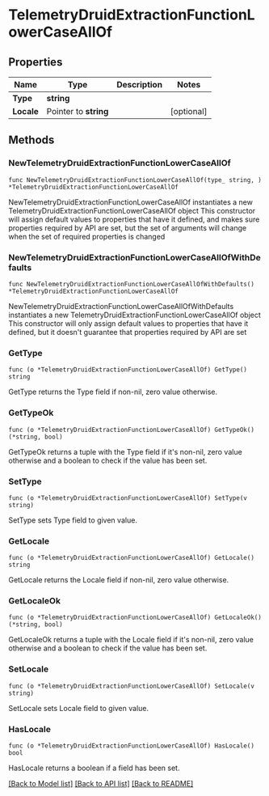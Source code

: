 # TelemetryDruidExtractionFunctionLowerCaseAllOf

## Properties

Name | Type | Description | Notes
------------ | ------------- | ------------- | -------------
**Type** | **string** |  | 
**Locale** | Pointer to **string** |  | [optional] 

## Methods

### NewTelemetryDruidExtractionFunctionLowerCaseAllOf

`func NewTelemetryDruidExtractionFunctionLowerCaseAllOf(type_ string, ) *TelemetryDruidExtractionFunctionLowerCaseAllOf`

NewTelemetryDruidExtractionFunctionLowerCaseAllOf instantiates a new TelemetryDruidExtractionFunctionLowerCaseAllOf object
This constructor will assign default values to properties that have it defined,
and makes sure properties required by API are set, but the set of arguments
will change when the set of required properties is changed

### NewTelemetryDruidExtractionFunctionLowerCaseAllOfWithDefaults

`func NewTelemetryDruidExtractionFunctionLowerCaseAllOfWithDefaults() *TelemetryDruidExtractionFunctionLowerCaseAllOf`

NewTelemetryDruidExtractionFunctionLowerCaseAllOfWithDefaults instantiates a new TelemetryDruidExtractionFunctionLowerCaseAllOf object
This constructor will only assign default values to properties that have it defined,
but it doesn't guarantee that properties required by API are set

### GetType

`func (o *TelemetryDruidExtractionFunctionLowerCaseAllOf) GetType() string`

GetType returns the Type field if non-nil, zero value otherwise.

### GetTypeOk

`func (o *TelemetryDruidExtractionFunctionLowerCaseAllOf) GetTypeOk() (*string, bool)`

GetTypeOk returns a tuple with the Type field if it's non-nil, zero value otherwise
and a boolean to check if the value has been set.

### SetType

`func (o *TelemetryDruidExtractionFunctionLowerCaseAllOf) SetType(v string)`

SetType sets Type field to given value.


### GetLocale

`func (o *TelemetryDruidExtractionFunctionLowerCaseAllOf) GetLocale() string`

GetLocale returns the Locale field if non-nil, zero value otherwise.

### GetLocaleOk

`func (o *TelemetryDruidExtractionFunctionLowerCaseAllOf) GetLocaleOk() (*string, bool)`

GetLocaleOk returns a tuple with the Locale field if it's non-nil, zero value otherwise
and a boolean to check if the value has been set.

### SetLocale

`func (o *TelemetryDruidExtractionFunctionLowerCaseAllOf) SetLocale(v string)`

SetLocale sets Locale field to given value.

### HasLocale

`func (o *TelemetryDruidExtractionFunctionLowerCaseAllOf) HasLocale() bool`

HasLocale returns a boolean if a field has been set.


[[Back to Model list]](../README.md#documentation-for-models) [[Back to API list]](../README.md#documentation-for-api-endpoints) [[Back to README]](../README.md)


